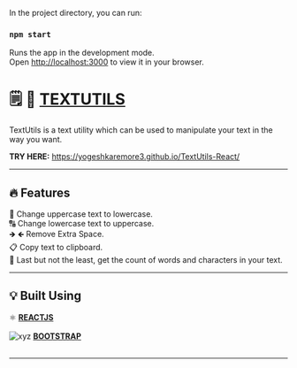 
In the project directory, you can run:

### `npm start`

Runs the app in the development mode.\
Open [http://localhost:3000](http://localhost:3000) to view it in your browser.


#  🗒️ :speech_balloon: [TEXTUTILS](https://utilstext.netlify.app/)

TextUtils is a text utility which can be used to manipulate your text in the way you want.

**TRY HERE:** https://yogeshkaremore3.github.io/TextUtils-React/

---

## :fire: Features
🔡 Change uppercase text to lowercase.<br>
🔠 Change lowercase text to uppercase.<br>
🡺 🡸 Remove Extra Space.<br>
📋 Copy text to clipboard.<br>
🧮 Last but not the least, get the count of words and characters in your text.<br>

---

## :bulb: Built Using

⚛️ [**REACTJS**](https://reactjs.org/)<br><br>
![xyz](/public/bootstrap.jpg)&nbsp;[**BOOTSTRAP**](https://getbootstrap.com/)<br><br>

---


